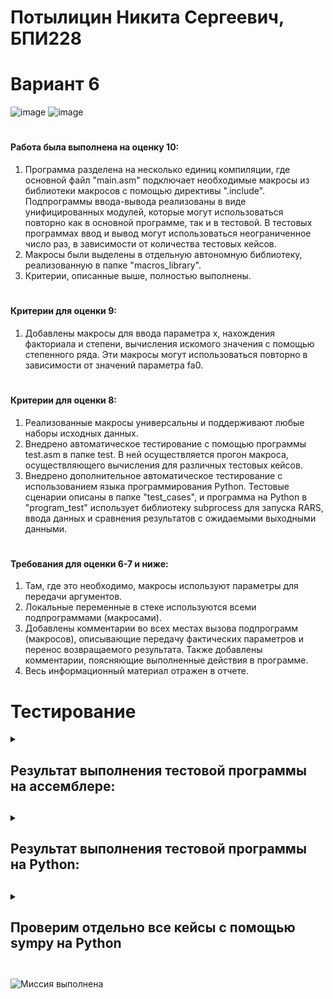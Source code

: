 # Потылицин Никита Сергеевич, БПИ228
# Вариант 6
![image](https://github.com/nikitaptl/works_RISC-V_assembly/assets/145208333/64a3ac27-6231-4424-b158-d159b2d7601b)
![image](https://github.com/nikitaptl/works_RISC-V_assembly/assets/145208333/b0941f66-6e31-408e-95d6-7dd6a2b46f81)
# #
#### Работа была выполнена на оценку 10: ####
  1. Программа разделена на несколько единиц компиляции, где основной файл "main.asm" подключает необходимые макросы из библиотеки макросов с помощью директивы ".include". Подпрограммы ввода-вывода реализованы в виде унифицированных модулей, которые могут использоваться повторно как в основной программе, так и в тестовой. В тестовых программах ввод и вывод могут использоваться неограниченное число раз, в зависимости от количества тестовых кейсов.
  2. Макросы были выделены в отдельную автономную библиотеку, реализованную в папке "macros_library".
  3. Критерии, описанные выше, полностью выполнены.
# #
#### Критерии для оценки 9: #### 

  1. Добавлены макросы для ввода параметра x, нахождения факториала и степени, вычисления искомого значения с помощью степенного ряда. Эти макросы могут использоваться повторно в зависимости от значений параметра fa0.
# #
#### Критерии для оценки 8: #### 
  1. Реализованные макросы универсальны и поддерживают любые наборы исходных данных.
  2. Внедрено автоматическое тестирование с помощью программы test.asm в папке test. В ней осуществляется прогон макроса, осуществляющего вычисления для различных тестовых кейсов.
  3. Внедрено дополнительное автоматическое тестирование с использованием языка программирования Python. Тестовые сценарии описаны в папке "test_cases", и программа на Python в "program_test" использует библиотеку subprocess для запуска RARS, ввода данных и сравнения результатов с ожидаемыми выходными данными.
# #
#### Требования для оценки 6-7 и ниже: #### 
  1. Там, где это необходимо, макросы используют параметры для передачи аргументов.
  2. Локальные переменные в стеке используются всеми подпрограммами (макросами).
  3. Добавлены комментарии во всех местах вызова подпрограмм (макросов), описывающие передачу фактических параметров и перенос возвращаемого результата. Также добавлены комментарии, поясняющие выполненные действия в программе.
  4. Весь информационный материал отражен в отчете.
# Тестирование #
<details>
  <summary><h2>Результат выполнения тестовой программы на ассемблере:<h2></summary>
  
 ![image](https://github.com/nikitaptl/works_RISC-V_assembly/assets/145208333/3f121351-39c6-43bf-ace4-30185a2e16c4)
</details>
<details>
  <summary><h2> Результат выполнения тестовой программы на Python: <h2></summary>
  
![image](https://github.com/nikitaptl/works_RISC-V_assembly/assets/145208333/c95b53f2-4c6f-4a35-a3a4-4ae6ac1437db)
</details>
<details>
  <summary><h2> Проверим отдельно все кейсы с помощью sympy на Python <h2></summary>
  
Для проверки будем использовать следующий код:
![image](https://github.com/nikitaptl/works_RISC-V_assembly/assets/145208333/0074605b-6092-441a-ab5c-394cc8f78216)
Он скажет, точно ли было соблюдено условие "с точностью не хуже 0.05%"
### Тест1 ###
![image](https://github.com/nikitaptl/works_RISC-V_assembly/assets/145208333/e471eca0-d4cd-4cd6-a8ed-c36190632d6e)
### Тест2 ###
![image](https://github.com/nikitaptl/works_RISC-V_assembly/assets/145208333/b4dd7a52-7f84-4205-996d-7eef705f05ec)
### Тест3 ###
![image](https://github.com/nikitaptl/works_RISC-V_assembly/assets/145208333/c14df1b0-12dd-449e-be26-526405737aa5)
### Тест4 ###
![image](https://github.com/nikitaptl/works_RISC-V_assembly/assets/145208333/6aa8d1a9-8bad-4025-b46d-6b8fe8dfc459)
### Тест5 ###
![image](https://github.com/nikitaptl/works_RISC-V_assembly/assets/145208333/ef995333-e11c-4d49-b215-50ee8dafb0bb)
### Тест6 ###
![image](https://github.com/nikitaptl/works_RISC-V_assembly/assets/145208333/738b0458-c694-4826-98d4-bfb6cf18bac6)
### Тест7 ###
![image](https://github.com/nikitaptl/works_RISC-V_assembly/assets/145208333/c8a08ab8-0583-48c8-8361-90b38b94d890)

</details>

![Миссия выполнена](https://github.com/nikitaptl/works_RISC-V_assembly/assets/145208333/7fe5c995-530a-4b7c-a6ae-5b013b06c20e)

